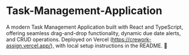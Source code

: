 # Task-Management-Application
A modern Task Management Application built with React and TypeScript, offering seamless drag-and-drop functionality, dynamic due date alerts, and CRUD operations.   Deployed on Vercel (https://crework-assign.vercel.app/), with local setup instructions in the README. 🚀
